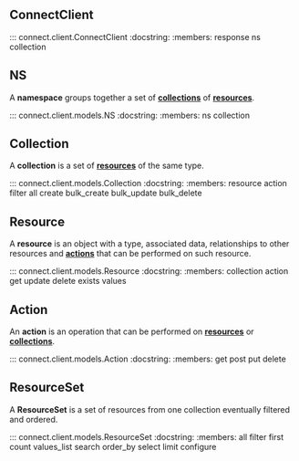 ## ConnectClient

::: connect.client.ConnectClient
    :docstring:
    :members: response ns collection

## NS

A **namespace** groups together a set of [**collections**](#collection) of [**resources**](#resource).

::: connect.client.models.NS
    :docstring:
    :members: ns collection

## Collection

A **collection** is a set of [**resources**](#resource) of the same type.


::: connect.client.models.Collection
    :docstring:
    :members: resource action filter all create bulk_create bulk_update bulk_delete


## Resource

A **resource** is an object with a type, associated data, relationships to other resources
and [**actions**](#action) that can be performed on such resource.

::: connect.client.models.Resource
    :docstring:
    :members: collection action get update delete exists values


## Action

An **action** is an operation that can be performed on [**resources**](#resource)
or [**collections**](#collection).

::: connect.client.models.Action
    :docstring:
    :members: get post put delete


## ResourceSet

A **ResourceSet** is a set of resources from one collection eventually filtered and ordered.

::: connect.client.models.ResourceSet
    :docstring:
    :members: all filter first count values_list search order_by select limit configure

